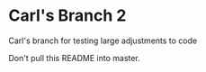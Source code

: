 # Carl's Branch 2
Carl's branch for testing large adjustments to code

Don't pull this README into master.
